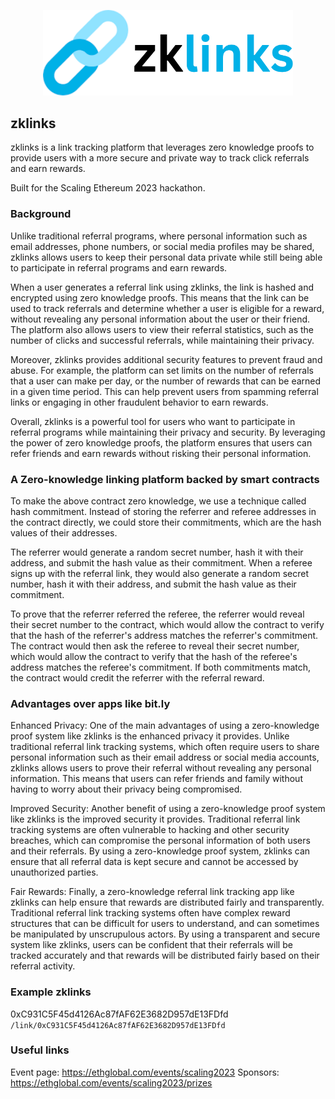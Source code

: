 <p align='center'>
    <img src="./img/logo.png" width=400 />
</p>


zklinks
---

zklinks is a link tracking platform that leverages zero knowledge proofs to provide users with a more secure and private way to track click referrals and earn rewards. 

Built for the Scaling Ethereum 2023 hackathon.

### Background

Unlike traditional referral programs, where personal information such as email addresses, phone numbers, or social media profiles may be shared, zklinks allows users to keep their personal data private while still being able to participate in referral programs and earn rewards.

When a user generates a referral link using zklinks, the link is hashed and encrypted using zero knowledge proofs. This means that the link can be used to track referrals and determine whether a user is eligible for a reward, without revealing any personal information about the user or their friend. The platform also allows users to view their referral statistics, such as the number of clicks and successful referrals, while maintaining their privacy.

Moreover, zklinks provides additional security features to prevent fraud and abuse. For example, the platform can set limits on the number of referrals that a user can make per day, or the number of rewards that can be earned in a given time period. This can help prevent users from spamming referral links or engaging in other fraudulent behavior to earn rewards.

Overall, zklinks is a powerful tool for users who want to participate in referral programs while maintaining their privacy and security. By leveraging the power of zero knowledge proofs, the platform ensures that users can refer friends and earn rewards without risking their personal information.



### A Zero-knowledge linking platform backed by smart contracts

To make the above contract zero knowledge, we use a technique called hash commitment. Instead of storing the referrer and referee addresses in the contract directly, we could store their commitments, which are the hash values of their addresses.

The referrer would generate a random secret number, hash it with their address, and submit the hash value as their commitment. When a referee signs up with the referral link, they would also generate a random secret number, hash it with their address, and submit the hash value as their commitment.

To prove that the referrer referred the referee, the referrer would reveal their secret number to the contract, which would allow the contract to verify that the hash of the referrer's address matches the referrer's commitment. The contract would then ask the referee to reveal their secret number, which would allow the contract to verify that the hash of the referee's address matches the referee's commitment. If both commitments match, the contract would credit the referrer with the referral reward.

### Advantages over apps like bit.ly

Enhanced Privacy: One of the main advantages of using a zero-knowledge proof system like zklinks is the enhanced privacy it provides. Unlike traditional referral link tracking systems, which often require users to share personal information such as their email address or social media accounts, zklinks allows users to prove their referral without revealing any personal information. This means that users can refer friends and family without having to worry about their privacy being compromised.

Improved Security: Another benefit of using a zero-knowledge proof system like zklinks is the improved security it provides. Traditional referral link tracking systems are often vulnerable to hacking and other security breaches, which can compromise the personal information of both users and their referrals. By using a zero-knowledge proof system, zklinks can ensure that all referral data is kept secure and cannot be accessed by unauthorized parties.

Fair Rewards: Finally, a zero-knowledge referral link tracking app like zklinks can help ensure that rewards are distributed fairly and transparently. Traditional referral link tracking systems often have complex reward structures that can be difficult for users to understand, and can sometimes be manipulated by unscrupulous actors. By using a transparent and secure system like zklinks, users can be confident that their referrals will be tracked accurately and that rewards will be distributed fairly based on their referral activity.

### Example zklinks

0xC931C5F45d4126Ac87fAF62E3682D957dE13FDfd
`/link/0xC931C5F45d4126Ac87fAF62E3682D957dE13FDfd`

### Useful links
Event page: https://ethglobal.com/events/scaling2023
Sponsors: https://ethglobal.com/events/scaling2023/prizes



<!-- 

Demo flow:
Introduction (30 seconds): Introduce the problem of current referral link tracking apps being centralized and requiring users to reveal personal information. Introduce zklinks as a zero-knowledge alternative that protects users' privacy while still enabling them to participate in referral programs. Show existing apps like bit.ly

Creating a referral link (1 minute): Demonstrate how easy it is to create a referral link using zklinks. Show how users can enter the relevant information, such as the name of the company and the reward for successful referrals, and generate a unique link that they can share with their friends.

Clicking a referral link (1 minute): Demonstrate how the act of clicking a referral link can be turned into a Metamask blockchain request. Show how this protects the user's privacy by not revealing their identity or personal information to the company. Also, show how the user can earn the referral reward if their friend successfully completes the referral. Redirect to original location

Dashboard and analytics (30 seconds): Demonstrate the dashboard where users can track their referral link activity and analytics. Show how users can see how many clicks their link has received, how many referrals have been successful, and how much reward they have earned.

Conclusion (30 seconds): Summarize the benefits of zklinks, including protecting user privacy, enabling participation in referral programs, and providing analytics to track progress. Encourage users to try Stealthlink for themselves and share it with their friends.


Sponsors:
Scroll: EVM compatible base chain (Dapp challenge)
Gnosis Chain: EVM compatible base chain (Dapp challenge)
Connext: Call contracts across different L2 chains
Polybase: Web3 Firebase
Fuel labs:
Graph: Data indexing of referrals
Push protocol: notifications when a link is clicked


-->